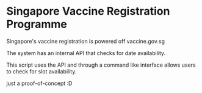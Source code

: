 # Singapore Vaccine Registration Programme

Singapore's vaccine registration is powered off vaccine.gov.sg

The system has an internal API that checks for date availability.

This script uses the API and through a command like interface allows users to check for slot availability.

just a proof-of-concept :D
